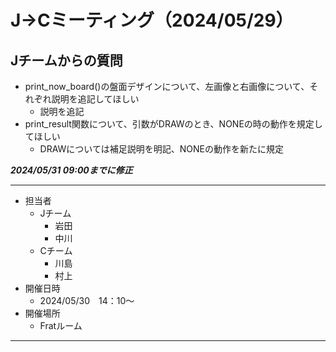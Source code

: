 # J->Cミーティング（2024/05/29）

## Jチームからの質問

* print_now_board()の盤面デザインについて、左画像と右画像について、それぞれ説明を追記してほしい
    * 説明を追記
* print_result関数について、引数がDRAWのとき、NONEの時の動作を規定してほしい
    * DRAWについては補足説明を明記、NONEの動作を新たに規定

***2024/05/31 09:00までに修正***
- - -
* 担当者
    * Jチーム
        * 岩田
        * 中川
    * Cチーム
        * 川島
        * 村上
* 開催日時
    * 2024/05/30　14：10～
* 開催場所
    * Fratルーム
- - -